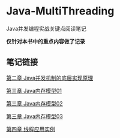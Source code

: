 # Java-MultiThreading
Java并发编程实战关键点阅读笔记

**仅针对本书中的重点内容做了记录**

## 笔记链接

[第二章 Java并发机制的底层实现原理](https://github.com/Xzzz918/Java-MultiThreading/blob/master/Class01/Java%E5%B9%B6%E5%8F%91%E6%9C%BA%E5%88%B6%E7%9A%84%E5%BA%95%E5%B1%82%E5%AE%9E%E7%8E%B0%E5%8E%9F%E7%90%86.md)

[第三章 Java内存模型01](https://github.com/Xzzz918/Java-MultiThreading/blob/master/Class02/Java%E5%86%85%E5%AD%98%E6%A8%A1%E5%9E%8B_01.md)

[第三章 Java内存模型02](https://github.com/Xzzz918/Java-MultiThreading/blob/master/Class02/Java%E5%86%85%E5%AD%98%E6%A8%A1%E5%9E%8B_02.md)

[第三章 Java内存模型03](https://github.com/Xzzz918/Java-MultiThreading/blob/master/Class02/Java%E5%86%85%E5%AD%98%E6%A8%A1%E5%9E%8B_03.md)

[第四章  线程应用实例](https://github.com/Xzzz918/Java-MultiThreading/blob/master/Class03/%E7%BA%BF%E7%A8%8B%E5%BA%94%E7%94%A8%E5%AE%9E%E4%BE%8B.md)
